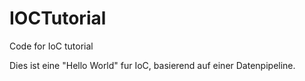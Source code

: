 # IOCTutorial
Code for IoC tutorial   


Dies ist eine "Hello World" fur IoC, basierend auf einer Datenpipeline.

